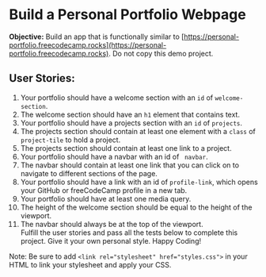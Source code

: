 # Build a Personal Portfolio Webpage

**Objective:** Build an app that is functionally similar to [https://personal-portfolio.freecodecamp.rocks](https://personal-portfolio.freecodecamp.rocks). Do not copy this demo project.

## User Stories:

1. Your portfolio should have a welcome section with an `id` of `welcome-section`.
2. The welcome section should have an `h1` element that contains text.
3. Your portfolio should have a projects section with an `id` of `projects`.
4. The projects section should contain at least one element with a `class` of `project-tile` to hold a project.
5. The projects section should contain at least one link to a project.
6. Your portfolio should have a navbar with an id of ` navbar`.
7. The navbar should contain at least one link that you can click on to navigate to different sections of the page.
8. Your portfolio should have a link with an id of `profile-link`, which opens your GitHub or freeCodeCamp profile in a new tab.
9. Your portfolio should have at least one media query.
10. The height of the welcome section should be equal to the height of the viewport.
11. The navbar should always be at the top of the viewport.  
Fulfill the user stories and pass all the tests below to complete this project. Give it your own personal style. Happy Coding!


Note: Be sure to add `<link rel="stylesheet" href="styles.css">` in your HTML to link your stylesheet and apply your CSS.